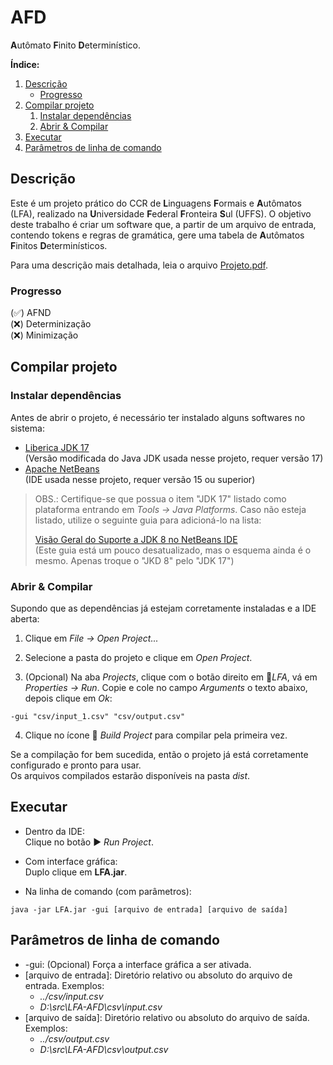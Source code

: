 # AFD
**A**utômato **F**inito **D**eterminístico.

**Índice:**
1. [Descrição](#about)
	+ [Progresso](#progress)
2. [Compilar projeto](#project)
	1. [Instalar dependências](#install)
	2. [Abrir & Compilar](#compile)
3. [Executar](#run)
4. [Parâmetros de linha de comando](#args)

## Descrição <a name="about"></a>

Este é um projeto prático do CCR de **L**inguagens **F**ormais e **A**utômatos (LFA), realizado na **U**niversidade **F**ederal **F**ronteira **S**ul (UFFS).
O objetivo deste trabalho é criar um software que, a partir de um arquivo de entrada, contendo tokens e regras de gramática, gere uma tabela de **A**utômatos **F**initos **D**eterminísticos.

Para uma descrição mais detalhada, leia o arquivo [Projeto.pdf](https://github.com/chrisGrando/LFA-AFD/blob/main/Projeto.pdf).

### Progresso <a name="progress"></a>

(✅) AFND <br>
(❌) Determinização <br>
(❌) Minimização

## Compilar projeto <a name="project"></a>

### Instalar dependências <a name="install"></a>
Antes de abrir o projeto, é necessário ter instalado alguns softwares no sistema:

- [Liberica JDK 17](https://bell-sw.com/pages/downloads/#/java-17-lts) <br>
(Versão modificada do Java JDK usada nesse projeto, requer versão 17)
- [Apache NetBeans](https://netbeans.apache.org/download/index.html) <br>
(IDE usada nesse projeto, requer versão 15 ou superior)

> OBS.: Certifique-se que possua o item "JDK 17" listado como plataforma entrando em *Tools -> Java Platforms*.
> Caso não esteja listado, utilize o seguinte guia para adicioná-lo na lista:
>
>[Visão Geral do Suporte a JDK 8 no NetBeans IDE](https://netbeans.apache.org/kb/docs/java/javase-jdk8_pt_BR.html) <br>
>(Este guia está um pouco desatualizado, mas o esquema ainda é o mesmo. Apenas troque o "JKD 8" pelo "JDK 17")

### Abrir & Compilar <a name="compile"></a>
Supondo que as dependências já estejam corretamente instaladas e a IDE aberta:

1. Clique em *File -> Open Project...*

2. Selecione a pasta do projeto e clique em *Open Project*.

3. (Opcional) Na aba *Projects*, clique com o botão direito em 🍵*LFA*, vá em *Properties -> Run*.
Copie e cole no campo *Arguments* o texto abaixo, depois clique em *Ok*:

```
-gui "csv/input_1.csv" "csv/output.csv"
```

4. Clique no ícone 🔨 *Build Project* para compilar pela primeira vez.

Se a compilação for bem sucedida, então o projeto já está corretamente configurado e pronto para usar.<br>
Os arquivos compilados estarão disponíveis na pasta *dist*.

## Executar <a name="run"></a>

- Dentro da IDE:<br>
Clique no botão ▶️ *Run Project*.

- Com interface gráfica:<br>
Duplo clique em **LFA.jar**.

- Na linha de comando (com parâmetros):
```
java -jar LFA.jar -gui [arquivo de entrada] [arquivo de saída]
```

## Parâmetros de linha de comando <a name="args"></a>

- -gui: (Opcional) Força a interface gráfica a ser ativada.
- [arquivo de entrada]: Diretório relativo ou absoluto do arquivo de entrada. Exemplos:
	- *../csv/input.csv*
	- *D:\src\LFA-AFD\csv\input.csv*
- [arquivo de saída]: Diretório relativo ou absoluto do arquivo de saída. Exemplos:
	- *../csv/output.csv*
	- *D:\src\LFA-AFD\csv\output.csv*
